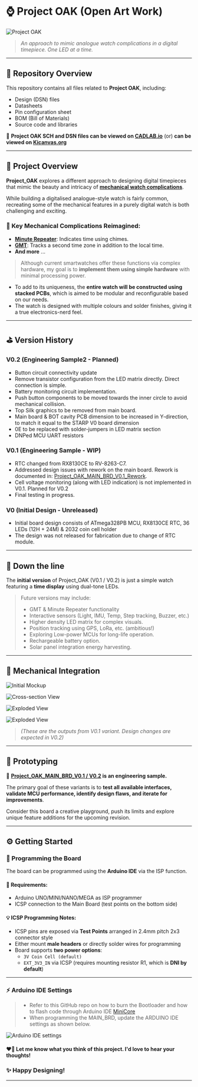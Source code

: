 # ⌚️ Project OAK (Open Art Work)

![Project OAK](CAD_Design/Mockup_Images/Project_OAK_Front.jpg)
> *An approach to mimic analogue watch complications in a digital timepiece. One LED at a time.*

---

## 📁 Repository Overview

This repository contains all files related to **Project OAK**, including:

- Design (DSN) files
- Datasheets
- Pin configuration sheet
- BOM (Bill of Materials)
- Source code and libraries

📎 **Project OAK SCH and DSN files can be viewed on [CADLAB.io](https://cadlab.io/project/28412)** (or) **can be viewed on [Kicanvas.org](https://github.com/0101shift/Project_OAK/tree/main/Design/LLD_Design/V0.1/Project_OAK_MAIN_BRD_V0.1_RTC_Change)**

---

## 📖 Project Overview

**Project_OAK** explores a different approach to designing digital timepieces that mimic the beauty and intricacy of **[mechanical watch complications](https://teddybaldassarre.com/blogs/watches/watch-complications?srsltid=AfmBOoqZpyDy6AT5w2ClBAenimUXbEy8DH4jYCP8Jfb1IKT3pajwjdwo)**.

While building a digitalised analogue-style watch is fairly common, recreating some of the mechanical features in a purely digital watch is both challenging and exciting.

### 💭 Key Mechanical Complications Reimagined:
- **[Minute Repeater](https://www.jaeger-lecoultre.com/in-en/our-maison/masters-of-complications/minute-repeater-calibres#:~:text=The%20minute%20repeater%20chimes%20different,Master%20Hybris%20Mechanica%20calibre%20184.)**: Indicates time using chimes.
- **[GMT](https://www.longines.com/en-gr/universe/blog/what-is-a-gmt-watch)**: Tracks a second time zone in addition to the local time.
- **And more** ...

> Although current smartwatches offer these functions via complex hardware, my goal is to **implement them using simple hardware** with minimal processing power.

- To add to its uniqueness, the **entire watch will be constructed using stacked PCBs**, which is aimed to be modular and reconfigurable based on our needs.
- The watch is designed with multiple colours and solder finishes, giving it a true electronics-nerd feel.

---

## ⛳️ Version History

### V0.2 (Engineering Sample2 - Planned)
- Button circuit connectivity update
- Remove transistor configuration from the LED matrix directly. Direct connection is simple.
- Battery monitoring circuit implementation.
- Push button components to be moved towards the inner circle to avoid mechanical collision.
- Top Silk graphics to be removed from main board.
- Main board & BOT cavity PCB dimension to be increased in Y-direction, to match it equal to the STARP V0 board dimension
- 0E to be replaced with solder-jumpers in LED matrix section
- DNPed MCU UART resistors
  
### V0.1 (Engineering Sample - WIP)
- RTC changed from RX8130CE to RV-8263-C7.
- Addressed design issues with rework on the main board. Rework is documented in: [Project_OAK_MAIN_BRD_V0.1_Rework](Reworks/V0.1/README.md). 
- Cell voltage monitoring (along with LED indication) is not implemented in V0.1. Planned for V0.2
- Final testing in progress.

### V0 (Initial Design - Unreleased)
- Initial board design consists of ATmega328PB MCU, RX8130CE RTC, 36 LEDs (12H + 24M) & 2032 coin cell holder  
- The design was not released for fabrication due to change of RTC module.

---

## 🎯 Down the line

The **initial version** of Project_OAK (V0.1 / V0.2) is just a simple watch featuring a **time display** using dual-tone LEDs.

> Future versions may include:
> - GMT & Minute Repeater functionality
> - Interactive sensors (Light, IMU, Temp, Step tracking, Buzzer, etc.)
> - Higher density LED matrix for complex visuals.
> - Position tracking using GPS, LoRa, etc. (ambitious!)
> - Exploring Low-power MCUs for long-life operation.
> - Rechargeable battery option.
> - Solar panel integration energy harvesting.

---

## 💎 Mechanical Integration

![Initial Mockup](CAD_Design/Mockup_Images/Project_OAK_Full_ASSY.jpeg)

![Cross-section View](CAD_Design/Mockup_Images/Project_OAK_ASSY_Cross-section.jpeg)

![Exploded View](CAD_Design/Mockup_Images/Project_OAK_Exploded_view_1.jpg)

![Exploded View](CAD_Design/Mockup_Images/Project_OAK_Drawing.jpg)

> *(These are the outputs from V0.1 variant. Design changes are expected in V0.2)*

---

## 🔧 Prototyping

📌 **[Project_OAK_MAIN_BRD_V0.1 / V0.2](Design/LLD_Design/V0.1/Project_OAK_MAIN_BRD_V0.1_RTC_Change/Project_OAK_MAIN_BRD_V0.1.pdf) is an engineering sample.**

The primary goal of these variants is to **test all available interfaces, validate MCU performance, identify design flaws, and iterate for improvements**.

Consider this board a creative playground, push its limits and explore unique feature additions for the upcoming revision.

---

## ⚙️ Getting Started

### 🔌 Programming the Board

The board can be programmed using the **Arduino IDE** via the ISP function. 

#### 📝 Requirements:
- Arduino UNO/MINI/NANO/MEGA as ISP programmer
- ICSP connection to the Main Board (test points on the bottom side)

#### 💡 ICSP Programming Notes:
- ICSP pins are exposed via **Test Points** arranged in 2.4mm pitch 2x3 connector style
- Either mount **male headers** or directly solder wires for programming
- Board supports **two power options**:
  - `3V Coin Cell (default)`
  - `EXT_3V3_IN` via ICSP (requires mounting resistor R1, which is **DNI by default**)

---

### ⚡ Arduino IDE Settings

> - Refer to this GitHub repo on how to burn the Bootloader and how to flash code through Arduino IDE [MiniCore](https://github.com/MCUdude/MiniCore)
> - When programming the MAIN_BRD, update the ARDUINO IDE settings as shown below.

![Arduino IDE settings](Reference_docs/Project_OAK_Arduino_Programming_Settings.png)

#### ❤️‍🔥 Let me know what you think of this project. I'd love to hear your thoughts!

### ✨ Happy Designing!

---
